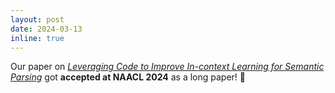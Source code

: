 ```yaml
---
layout: post
date: 2024-03-13
inline: true
---
```


Our paper on _[Leveraging Code to Improve In-context Learning for Semantic Parsing](https://arxiv.org/abs/2311.09519)_ got **accepted at NAACL 2024** as a long paper! 🎉

